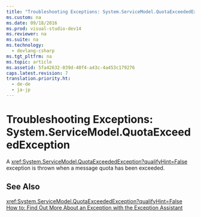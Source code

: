 ```yaml
---
title: "Troubleshooting Exceptions: System.ServiceModel.QuotaExceededException"
ms.custom: na
ms.date: 09/18/2016
ms.prod: visual-studio-dev14
ms.reviewer: na
ms.suite: na
ms.technology: 
  - devlang-csharp
ms.tgt_pltfrm: na
ms.topic: article
ms.assetid: 5fa42632-039d-40f4-a43c-4a453c179276
caps.latest.revision: 7
translation.priority.ht: 
  - de-de
  - ja-jp
---
```

# Troubleshooting Exceptions: System.ServiceModel.QuotaExceededException
A <xref:System.ServiceModel.QuotaExceededException?qualifyHint=False> exception is thrown when a message quota has been exceeded.  
  
## See Also  
 <xref:System.ServiceModel.QuotaExceededException?qualifyHint=False>   
 [How to: Find Out More About an Exception with the Exception Assistant](../Topic/How%20to:%20Use%20the%20Exception%20Assistant.md)